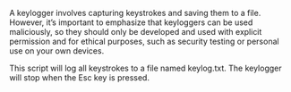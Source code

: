 A keylogger involves capturing keystrokes and saving them to a file. However, it’s important to emphasize that keyloggers can be used maliciously, so they should only be developed and used with explicit permission and for ethical purposes, such as security testing or personal use on your own devices.

This script will log all keystrokes to a file named keylog.txt. The keylogger will stop when the Esc key is pressed.
